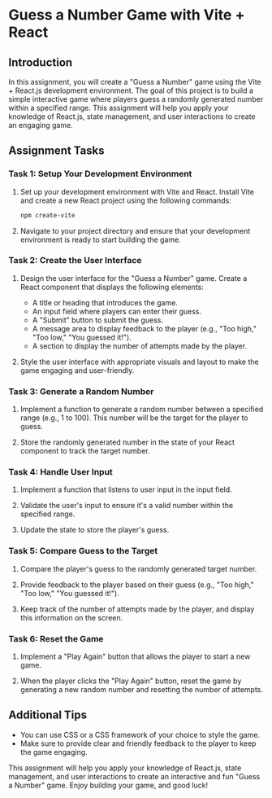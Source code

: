 # Guess a Number Game with Vite + React

## Introduction

In this assignment, you will create a "Guess a Number" game using the Vite + React.js development environment. The goal of this project is to build a simple interactive game where players guess a randomly generated number within a specified range. This assignment will help you apply your knowledge of React.js, state management, and user interactions to create an engaging game.

## Assignment Tasks

### Task 1: Setup Your Development Environment

1. Set up your development environment with Vite and React. Install Vite and create a new React project using the following commands:

   ```bash
   npm create-vite
   ```

2. Navigate to your project directory and ensure that your development environment is ready to start building the game.

### Task 2: Create the User Interface

1. Design the user interface for the "Guess a Number" game. Create a React component that displays the following elements:

   - A title or heading that introduces the game.
   - An input field where players can enter their guess.
   - A "Submit" button to submit the guess.
   - A message area to display feedback to the player (e.g., "Too high," "Too low," "You guessed it!").
   - A section to display the number of attempts made by the player.

2. Style the user interface with appropriate visuals and layout to make the game engaging and user-friendly.

### Task 3: Generate a Random Number

1. Implement a function to generate a random number between a specified range (e.g., 1 to 100). This number will be the target for the player to guess.

2. Store the randomly generated number in the state of your React component to track the target number.

### Task 4: Handle User Input

1. Implement a function that listens to user input in the input field.

2. Validate the user's input to ensure it's a valid number within the specified range.

3. Update the state to store the player's guess.

### Task 5: Compare Guess to the Target

1. Compare the player's guess to the randomly generated target number.

2. Provide feedback to the player based on their guess (e.g., "Too high," "Too low," "You guessed it!").

3. Keep track of the number of attempts made by the player, and display this information on the screen.

### Task 6: Reset the Game

1. Implement a "Play Again" button that allows the player to start a new game.

2. When the player clicks the "Play Again" button, reset the game by generating a new random number and resetting the number of attempts.

## Additional Tips

- You can use CSS or a CSS framework of your choice to style the game.
- Make sure to provide clear and friendly feedback to the player to keep the game engaging.

This assignment will help you apply your knowledge of React.js, state management, and user interactions to create an interactive and fun "Guess a Number" game. Enjoy building your game, and good luck!
